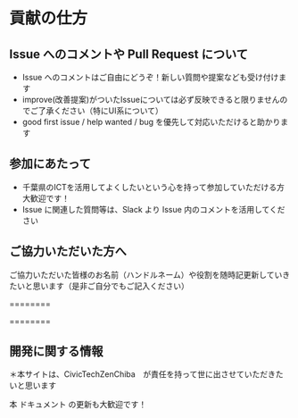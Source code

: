 # 貢献の仕方

## Issue へのコメントや Pull Request について
* Issue へのコメントはご自由にどうぞ！新しい質問や提案なども受け付けます
* improve(改善提案)がついたIssueについては必ず反映できると限りませんのでご了承ください（特にUI系について）
* good first issue / help wanted / bug を優先して対応いただけると助かります

## 参加にあたって
* 千葉県のICTを活用してよくしたいという心を持って参加していただける方大歓迎です！
* Issue に関連した質問等は、Slack より Issue 内のコメントを活用してください

## ご協力いただいた方へ
ご協力いただいた皆様のお名前（ハンドルネーム）や役割を随時記更新していきたいと思います（是非ご自分でもご記入ください）

========


========

## 開発に関する情報
＊本サイトは、CivicTechZenChiba　が責任を持って世に出させていただきたいと思います

本 ドキュメント の更新も大歓迎です！

